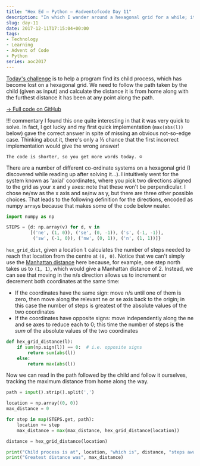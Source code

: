 ```yaml
---
title: "Hex Ed — Python — #adventofcode Day 11"
description: "In which I wander around a hexagonal grid for a while; it's just like playing Civilisation V..."
slug: day-11
date: 2017-12-11T17:15:04+00:00
tags:
- Technology
- Learning
- Advent of Code
- Python
series: aoc2017
---
```


[Today's challenge](http://adventofcode.com/2017/day/11) is to help a program find its child process, which has become lost on a hexagonal grid. We need to follow the path taken by the child (given as input) and calculate the distance it is from home along with the furthest distance it has been at any point along the path.

[→ Full code on GitHub](https://github.com/jezcope/aoc2017/blob/master/11-hex-ed.py)

!!! commentary
    I found this one quite interesting in that it was very quick to solve. In fact, I got lucky and my first quick implementation (`max(abs(l))` below) gave the correct answer in spite of missing an obvious not-so-edge case. Thinking about it, there's only a ⅓ chance that the first incorrect implementation would give the wrong answer!
    
    The code is shorter, so you get more words today. ☺
    
There are a number of different co-ordinate systems on a hexagonal grid (I discovered while reading up after solving it...). I intuitively went for the system known as 'axial' coordinates, where you pick two directions aligned to the grid as your x and y axes: note that these won't be perpendicular. I chose ne/sw as the x axis and se/nw as y, but there are three other possible choices. That leads to the following definition for the directions, encoded as numpy `array`s because that makes some of the code below neater.

```python
import numpy as np

STEPS = {d: np.array(v) for d, v in
         [('ne', (1, 0)), ('se', (0, -1)), ('s', (-1, -1)),
          ('sw', (-1, 0)), ('nw', (0, 1)), ('n', (1, 1))]}
```

`hex_grid_dist`, given a location `l` calculates the number of steps needed to reach that location from the centre at `(0, 0)`. Notice that we can't simply use the [Manhattan distance](http://en.wikipedia.org/wiki/Manhattan_distance) here because, for example, one step north takes us to `(1, 1)`, which would give a Manhattan distance of 2. Instead, we can see that moving in the n/s direction allows us to increment or decrement both coordinates at the same time:

- If the coordinates have the same sign: move n/s until one of them is zero, then move along the relevant ne or se axis back to the origin; in this case the number of steps is greatest of the absolute values of the two coordinates
- If the coordinates have opposite signs: move independently along the ne and se axes to reduce each to 0; this time the number of steps is the *sum* of the absolute values of the two coordinates

```python
def hex_grid_distance(l):
    if sum(np.sign(l)) == 0:  # i.e. opposite signs
        return sum(abs(l))
    else:
        return max(abs(l))
```

Now we can read in the path followed by the child and follow it ourselves, tracking the maximum distance from home along the way.

```python
path = input().strip().split(',')

location = np.array((0, 0))
max_distance = 0

for step in map(STEPS.get, path):
    location += step
    max_distance = max(max_distance, hex_grid_distance(location))

distance = hex_grid_distance(location)

print("Child process is at", location, "which is", distance, "steps away")
print("Greatest distance was", max_distance)
```
